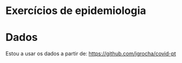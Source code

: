 # Exercícios de epidemiologia

# Dados

Estou a usar os dados a partir de: https://github.com/jgrocha/covid-pt